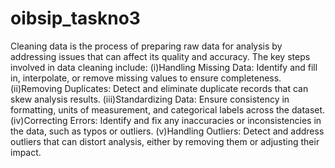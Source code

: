 # oibsip_taskno3
Cleaning data is the process of preparing raw data for analysis by addressing issues that can affect its quality and accuracy. 
The key steps involved in data cleaning include:
(i)Handling Missing Data: Identify and fill in, interpolate, or remove missing values to ensure completeness.
(ii)Removing Duplicates: Detect and eliminate duplicate records that can skew analysis results.
(iii)Standardizing Data: Ensure consistency in formatting, units of measurement, and categorical labels across the dataset.
(iv)Correcting Errors: Identify and fix any inaccuracies or inconsistencies in the data, such as typos or outliers.
(v)Handling Outliers: Detect and address outliers that can distort analysis, either by removing them or adjusting their impact.
